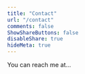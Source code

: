 ```yaml
---
title: "Contact"
url: "/contact"
comments: false
ShowShareButtons: false
disableShare: true
hideMeta: true
---
```


You can reach me at...
